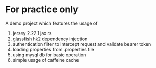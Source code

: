 # For practice only
A demo project which features the usage of 
1. jersey 2.22.1 jax rs
2. glassfish hk2 dependency injection
3. authentication filter to intercept request and validate bearer token
4. loading properties from .properties file
5. using mysql db for basic operation
6. simple usage of caffeine cache
